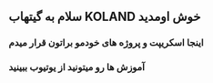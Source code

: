 ## سلام به گیتهاب KOLAND خوش اومدید

### اینجا اسکریپت و پروژه های خودمو براتون قرار میدم

### آموزش ها رو میتونید از یوتیوب ببینید
